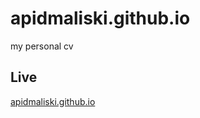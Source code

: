 # apidmaliski.github.io
my personal cv

## Live

[apidmaliski.github.io](https://apidmaliski.github.io)
